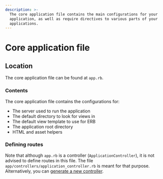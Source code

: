 ```yaml
---
description: >-
  The core application file contains the main configurations for your
  application, as well as require directives to various parts of your
  applications.
---
```


# Core application file

## Location

The core application file can be found at `app.rb`.

### Contents <a id="contents"></a>

The core application file contains the configurations for:

* The server used to run the application
* The default directory to look for views in
* The default view template to use for ERB
* The application root directory
* HTML and asset helpers

### Defining routes

Note that although `app.rb` is a controller \(`ApplicationController`\), it is not advised to define routes in this file. The file `app/controllers/application_controller.rb` is meant for that purpose. Alternatively, you can [generate a new controller](../cli/generate/controller.md).

